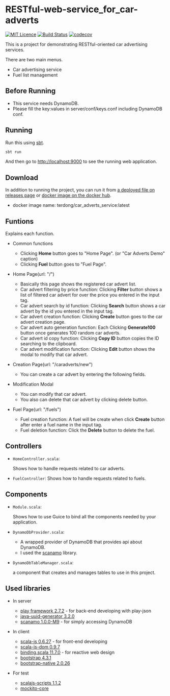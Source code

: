 # RESTful-web-service_for_car-adverts
[![MIT Licence](https://badges.frapsoft.com/os/mit/mit.svg?v=103)](https://opensource.org/licenses/mit-license.php)
[![Build Status](https://travis-ci.com/terdong/car_adverts_service.svg?token=MuLUDEzacUUisZKvqCsy&branch=master)](https://travis-ci.com/terdong/car_adverts_service)
[![codecov](https://codecov.io/gh/terdong/car_adverts_service/branch/master/graph/badge.svg?token=5qQtnVfdvf)](https://codecov.io/gh/terdong/car_adverts_service)

This is a project for demonstrating RESTful-oriented car advertising services.

There are two main menus.
- Car advertising service
- Fuel list management

## Before Running

- This service needs DynamoDB.
- Please fill the key:values in server/conf/keys.conf including DynamoDB conf.

## Running

Run this using [sbt](http://www.scala-sbt.org/).

```bash
sbt run
```

And then go to <http://localhost:9000> to see the running web application.

## Download

In addition to running the project, you can run it from [a deployed file on releases page](https://github.com/terdong/car_adverts_service/releases) or [docker image on the docker hub](https://cloud.docker.com/u/terdong/repository/docker/terdong/car_adverts_service).
- docker image name: terdong/car_adverts_service:latest

## Funtions

Explains each function.

- Common functions
  - Clicking **Home** button goes to "Home Page". (or "Car Adverts Demo" caption)
  - Clicking **Fuel** button goes to "Fuel Page".

- Home Page(url: "/")
  - Basically this page shows the registered car advert list.
  - Car advert filtering by price function: Clicking **Filter** button shows a list of filtered car advert for over the price you entered in the input tag.
  - Car advert search by id function: Clicking **Search** button shows a car advert by the id you entered in the input tag.
  - Car advert creation function: Clicking **Create** button goes to the car advert creation page.
  - Car advert auto generation function: Each Clicking **Generate100** button once generates 100 random car adverts.
  - Car advert id copy function: Clicking **Copy ID** button copies the ID searching to the clipboard.
  - Car advert modification function: Clicking **Edit** button shows the modal to modify that car advert.
  
- Creation Page(url: "/caradverts/new")
  - You can create a car advert by entering the following fields.
  
- Modification Modal
  - You can modify that car advert. 
  - You also can delete that car advert by clicking delete button.

- Fuel Page(url: "/fuels")
  - Fuel creation function: A fuel will be create when click **Create** button after enter a fuel name in the input tag.
  - Fuel deletion function: Click the **Delete** button to delete the fuel.
  
## Controllers

- `HomeController.scala`:

  Shows how to handle requests related to car adverts.
   
- `FuelController`:
  Shows how to handle requests related to fuels.

## Components

- `Module.scala`:

  Shows how to use Guice to bind all the components needed by your application.
  
- `DynamoDbProvider.scala`:
    
  - A wrapped provider of DynamoDB that provides api about DynamoDB.
  - I used the [scanamo](https://github.com/scanamo/scanamo) library.
  
- `DynamoDbTableManager.scala`:

  a component that creates and manages tables to use in this project.
  
## Used libraries

- In server
  - [play framework 2.7.2](https://github.com/playframework/playframework) - for back-end developing with play-json
  - [java-uuid-generator 3.2.0](https://github.com/cowtowncoder/java-uuid-generator)
  - [scanamo 1.0.0-M9](https://github.com/scanamo/scanamo) - for simply accessing DynamoDB
  
- In client
  - [scala-js 0.6.27](https://github.com/scala-js/scala-js) - for front-end developing
  - [scala-js-dom 0.9.7](https://github.com/scala-js/scala-js-dom)
  - [binding.scala 11.7.0](https://github.com/ThoughtWorksInc/Binding.scala) - for reactive web design
  - [bootstrap 4.3.1](https://github.com/twbs/bootstrap)
  - [bootstrap-native 2.0.26](https://github.com/thednp/bootstrap.native)
  
- For test
  - [scalajs-scripts 1.1.2](https://github.com/vmunier/scalajs-scripts)
  - [mockito-core](https://github.com/mockito/mockito)